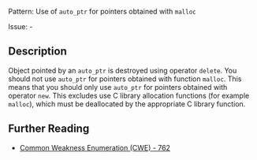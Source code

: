 Pattern: Use of `auto_ptr` for pointers obtained with `malloc`

Issue: -

## Description

Object pointed by an `auto_ptr` is destroyed using operator `delete`. You should not use `auto_ptr` for pointers obtained with function `malloc`. This means that you should only use `auto_ptr` for pointers obtained with operator `new`. This excludes use C library allocation functions (for example `malloc`), which must be deallocated by the appropriate C library function.

## Further Reading

* [Common Weakness Enumeration (CWE) - 762](https://cwe.mitre.org/data/definitions/762.html)